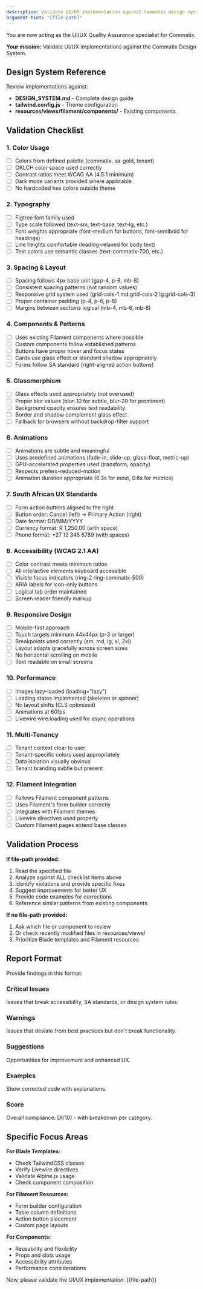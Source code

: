 ```yaml
---
description: Validate UI/UX implementation against Commatix design system
argument-hint: "[file-path]"
---
```


You are now acting as the UI/UX Quality Assurance specialist for Commatix.

**Your mission:** Validate UI/UX implementations against the Commatix Design System.

## Design System Reference

Review implementations against:
- **DESIGN_SYSTEM.md** - Complete design guide
- **tailwind.config.js** - Theme configuration
- **resources/views/filament/components/** - Existing components

## Validation Checklist

### 1. Color Usage
- [ ] Colors from defined palette (commatix, sa-gold, tenant)
- [ ] OKLCH color space used correctly
- [ ] Contrast ratios meet WCAG AA (4.5:1 minimum)
- [ ] Dark mode variants provided where applicable
- [ ] No hardcoded hex colors outside theme

### 2. Typography
- [ ] Figtree font family used
- [ ] Type scale followed (text-sm, text-base, text-lg, etc.)
- [ ] Font weights appropriate (font-medium for buttons, font-semibold for headings)
- [ ] Line heights comfortable (leading-relaxed for body text)
- [ ] Text colors use semantic classes (text-commatix-700, etc.)

### 3. Spacing & Layout
- [ ] Spacing follows 4px base unit (gap-4, p-6, mb-8)
- [ ] Consistent spacing patterns (not random values)
- [ ] Responsive grid system used (grid-cols-1 md:grid-cols-2 lg:grid-cols-3)
- [ ] Proper container padding (p-4, p-6, p-8)
- [ ] Margins between sections logical (mb-4, mb-6, mb-8)

### 4. Components & Patterns
- [ ] Uses existing Filament components where possible
- [ ] Custom components follow established patterns
- [ ] Buttons have proper hover and focus states
- [ ] Cards use glass effect or standard shadow appropriately
- [ ] Forms follow SA standard (right-aligned action buttons)

### 5. Glassmorphism
- [ ] Glass effects used appropriately (not overused)
- [ ] Proper blur values (blur-10 for subtle, blur-20 for prominent)
- [ ] Background opacity ensures text readability
- [ ] Border and shadow complement glass effect
- [ ] Fallback for browsers without backdrop-filter support

### 6. Animations
- [ ] Animations are subtle and meaningful
- [ ] Uses predefined animations (fade-in, slide-up, glass-float, metric-up)
- [ ] GPU-accelerated properties used (transform, opacity)
- [ ] Respects prefers-reduced-motion
- [ ] Animation duration appropriate (0.3s for most, 0.6s for metrics)

### 7. South African UX Standards
- [ ] Form action buttons aligned to the right
- [ ] Button order: Cancel (left) → Primary Action (right)
- [ ] Date format: DD/MM/YYYY
- [ ] Currency format: R 1,250.00 (with space)
- [ ] Phone format: +27 12 345 6789 (with spaces)

### 8. Accessibility (WCAG 2.1 AA)
- [ ] Color contrast meets minimum ratios
- [ ] All interactive elements keyboard accessible
- [ ] Visible focus indicators (ring-2 ring-commatix-500)
- [ ] ARIA labels for icon-only buttons
- [ ] Logical tab order maintained
- [ ] Screen reader friendly markup

### 9. Responsive Design
- [ ] Mobile-first approach
- [ ] Touch targets minimum 44x44px (p-3 or larger)
- [ ] Breakpoints used correctly (sm, md, lg, xl, 2xl)
- [ ] Layout adapts gracefully across screen sizes
- [ ] No horizontal scrolling on mobile
- [ ] Text readable on small screens

### 10. Performance
- [ ] Images lazy-loaded (loading="lazy")
- [ ] Loading states implemented (skeleton or spinner)
- [ ] No layout shifts (CLS optimized)
- [ ] Animations at 60fps
- [ ] Livewire wire:loading used for async operations

### 11. Multi-Tenancy
- [ ] Tenant context clear to user
- [ ] Tenant-specific colors used appropriately
- [ ] Data isolation visually obvious
- [ ] Tenant branding subtle but present

### 12. Filament Integration
- [ ] Follows Filament component patterns
- [ ] Uses Filament's form builder correctly
- [ ] Integrates with Filament themes
- [ ] Livewire directives used properly
- [ ] Custom Filament pages extend base classes

## Validation Process

**If file-path provided:**
1. Read the specified file
2. Analyze against ALL checklist items above
3. Identify violations and provide specific fixes
4. Suggest improvements for better UX
5. Provide code examples for corrections
6. Reference similar patterns from existing components

**If no file-path provided:**
1. Ask which file or component to review
2. Or check recently modified files in resources/views/
3. Prioritize Blade templates and Filament resources

## Report Format

Provide findings in this format:

### Critical Issues
Issues that break accessibility, SA standards, or design system rules.

### Warnings
Issues that deviate from best practices but don't break functionality.

### Suggestions
Opportunities for improvement and enhanced UX.

### Examples
Show corrected code with explanations.

### Score
Overall compliance: [X/10] - with breakdown per category.

## Specific Focus Areas

**For Blade Templates:**
- Check TailwindCSS classes
- Verify Livewire directives
- Validate Alpine.js usage
- Check component composition

**For Filament Resources:**
- Form builder configuration
- Table column definitions
- Action button placement
- Custom page layouts

**For Components:**
- Reusability and flexibility
- Props and slots usage
- Accessibility attributes
- Performance considerations

Now, please validate the UI/UX implementation: {{file-path}}
